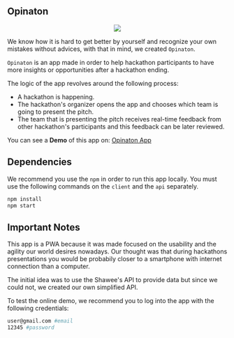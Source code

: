 ## Opinaton

<p align="center">
  <img width="auto" height="auto" src="assets/mockup/opination-mockup.png">
</p>

We know how it is hard to get better by yourself and recognize your own mistakes without advices, with that in mind, we created `Opinaton`. 

`Opinaton` is an app made in order to help hackathon participants to have more insights or opportunities after a hackathon ending.

The logic of the app revolves around the following process:
- A hackathon is happening.
- The hackathon's organizer opens the app and chooses which team is going to present the pitch.
- The team that is presenting the pitch receives real-time feedback from other hackathon's participants and this feedback can be later reviewed.

You can see a **Demo** of this app on:
[Opinaton App](https://op1naton.web.app)

## Dependencies
We recommend you use the `npm` in order to run this app locally. You must use the following commands on the `client` and the `api` separately.
```sh
npm install
npm start
```

## Important Notes
This app is a PWA because it was made focused on the usability and the agility our world desires nowadays.
Our thought was that during hackathons presentations you would be probabily closer to a smartphone with internet connection than a computer.

The initial idea was to use the Shawee's API to provide data but since we could not, we created our own simplified API.

To test the online demo, we recommend you to log into the app with the following credentials:
```sh
user@gmail.com #email
12345 #password
```